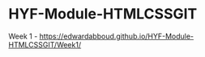 # HYF-Module-HTMLCSSGIT

Week 1 - https://edwardabboud.github.io/HYF-Module-HTMLCSSGIT/Week1/ <p></p>
